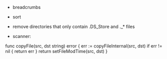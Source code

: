 * breadcrumbs
* sort

* remove directories that only contain .DS_Store and ._* files

* scanner:

func copyFile(src, dst string) error {
	err := copyFileInternal(src, dst)
	if err != nil {
		return err
	}
	return setFileModTime(src, dst)
}

